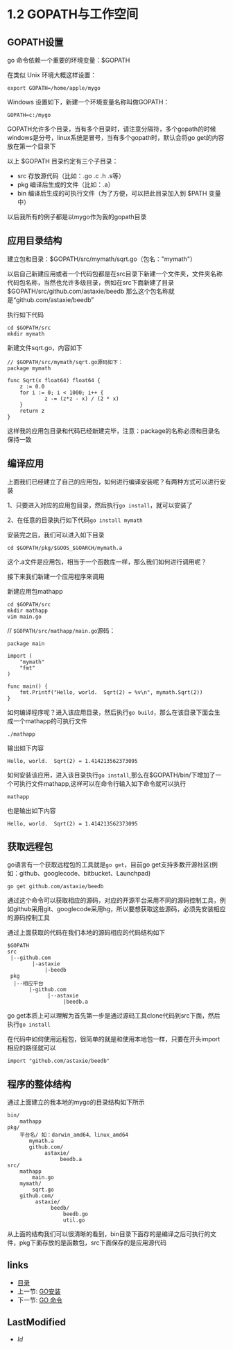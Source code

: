# 1.2 GOPATH与工作空间

## GOPATH设置
  go 命令依赖一个重要的环境变量：$GOPATH

  在类似 Unix 环境大概这样设置：

	export GOPATH=/home/apple/mygo

  Windows 设置如下，新建一个环境变量名称叫做GOPATH：
  	
  	GOPATH=c:/mygo

GOPATH允许多个目录，当有多个目录时，请注意分隔符，多个gopath的时候windows是分号，linux系统是冒号，当有多个gopath时，默认会将go get的内容放在第一个目录下


以上 $GOPATH 目录约定有三个子目录：

- src 存放源代码（比如：.go .c .h .s等）
- pkg 编译后生成的文件（比如：.a）
- bin 编译后生成的可执行文件（为了方便，可以把此目录加入到 $PATH 变量中）

以后我所有的例子都是以mygo作为我的gopath目录

## 应用目录结构
建立包和目录：$GOPATH/src/mymath/sqrt.go（包名："mymath"）

以后自己新建应用或者一个代码包都是在src目录下新建一个文件夹，文件夹名称代码包名称，当然也允许多级目录，例如在src下面新建了目录$GOPATH/src/github.com/astaxie/beedb 那么这个包名称就是“github.com/astaxie/beedb”

执行如下代码

	cd $GOPATH/src
	mkdir mymath
	
新建文件sqrt.go，内容如下

	// $GOPATH/src/mymath/sqrt.go源码如下：
	package mymath

	func Sqrt(x float64) float64 {
        z := 0.0
        for i := 0; i < 1000; i++ {
                z -= (z*z - x) / (2 * x)
        }
        return z
	}
	
这样我的应用包目录和代码已经新建完毕，注意：package的名称必须和目录名保持一致

## 编译应用
上面我们已经建立了自己的应用包，如何进行编译安装呢？有两种方式可以进行安装

1、只要进入对应的应用包目录，然后执行`go install`，就可以安装了

2、在任意的目录执行如下代码`go install mymath`

安装完之后，我们可以进入如下目录

	cd $GOPATH/pkg/$GOOS_$GOARCH/mymath.a
	
这个.a文件是应用包，相当于一个函数库一样，那么我们如何进行调用呢？

接下来我们新建一个应用程序来调用

新建应用包mathapp

	cd $GOPATH/src
	mkdir mathapp
	vim main.go
	
// `$GOPATH/src/mathapp/main.go`源码：

	package main

	import (
        "mymath"
        "fmt"
	)

	func main() {
        fmt.Printf("Hello, world.  Sqrt(2) = %v\n", mymath.Sqrt(2))
	}

如何编译程序呢？进入该应用目录，然后执行`go build`，那么在该目录下面会生成一个mathapp的可执行文件

	./mathapp

输出如下内容

	Hello, world.  Sqrt(2) = 1.414213562373095
	
如何安装该应用，进入该目录执行`go install`,那么在$GOPATH/bin/下增加了一个可执行文件mathapp,这样可以在命令行输入如下命令就可以执行

	mathapp
	
也是输出如下内容

	Hello, world.  Sqrt(2) = 1.414213562373095		

## 获取远程包
   go语言有一个获取远程包的工具就是`go get`，目前go get支持多数开源社区(例如：github、googlecode、bitbucket、Launchpad)
   
    go get github.com/astaxie/beedb

通过这个命令可以获取相应的源码，对应的开源平台采用不同的源码控制工具，例如github采用git、googlecode采用hg，所以要想获取这些源码，必须先安装相应的源码控制工具

通过上面获取的代码在我们本地的源码相应的代码结构如下

	$GOPATH
    src
     |--github.com
            |-astaxie
                |-beedb
     pkg
      |--相应平台
           |-github.com
                 |--astaxie
                      |beedb.a
                      
go get本质上可以理解为首先第一步是通过源码工具clone代码到src下面，然后执行`go install`  

在代码中如何使用远程包，很简单的就是和使用本地包一样，只要在开头import相应的路径就可以

	import "github.com/astaxie/beedb"	                                    

## 程序的整体结构
通过上面建立的我本地的mygo的目录结构如下所示

	bin/
    	mathapp
	pkg/
    	平台名/ 如：darwin_amd64、linux_amd64
           mymath.a
           github.com/
                astaxie/
                     beedb.a
	src/   
    	mathapp
            main.go
        mymath/
            sqrt.go
        github.com/
             astaxie/
                  beedb/    
                      beedb.go
                      util.go
                 
从上面的结构我们可以很清晰的看到，bin目录下面存的是编译之后可执行的文件，pkg下面存放的是函数包，src下面保存的是应用源代码

## links
   * [目录](<preface.md>)
   * 上一节: [GO安装](<1.1.md>)
   * 下一节: [GO 命令](<1.3.md>)

## LastModified 
   * $Id$